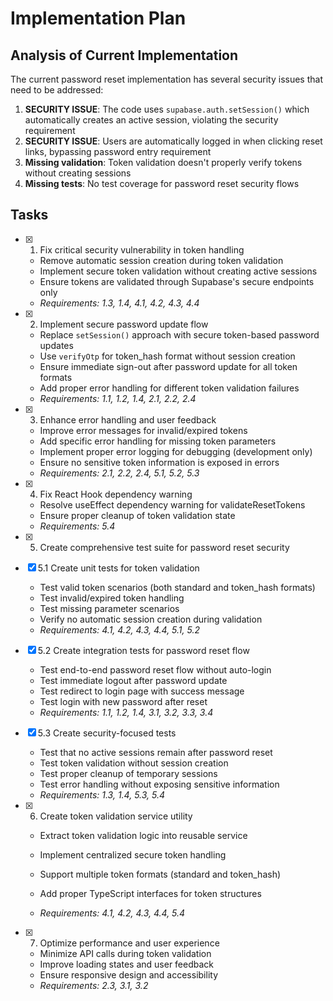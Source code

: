 # Implementation Plan

## Analysis of Current Implementation

The current password reset implementation has several security issues that need to be addressed:

1. **SECURITY ISSUE**: The code uses `supabase.auth.setSession()` which automatically creates an active session, violating the security requirement
2. **SECURITY ISSUE**: Users are automatically logged in when clicking reset links, bypassing password entry requirement
3. **Missing validation**: Token validation doesn't properly verify tokens without creating sessions
4. **Missing tests**: No test coverage for password reset security flows

## Tasks

- [x] 1. Fix critical security vulnerability in token handling

  - Remove automatic session creation during token validation
  - Implement secure token validation without creating active sessions
  - Ensure tokens are validated through Supabase's secure endpoints only
  - _Requirements: 1.3, 1.4, 4.1, 4.2, 4.3, 4.4_

- [x] 2. Implement secure password update flow

  - Replace `setSession()` approach with secure token-based password updates
  - Use `verifyOtp` for token_hash format without session creation
  - Ensure immediate sign-out after password update for all token formats
  - Add proper error handling for different token validation failures
  - _Requirements: 1.1, 1.2, 1.4, 2.1, 2.2, 2.4_

- [x] 3. Enhance error handling and user feedback

  - Improve error messages for invalid/expired tokens
  - Add specific error handling for missing token parameters
  - Implement proper error logging for debugging (development only)
  - Ensure no sensitive token information is exposed in errors
  - _Requirements: 2.1, 2.2, 2.4, 5.1, 5.2, 5.3_

- [x] 4. Fix React Hook dependency warning

  - Resolve useEffect dependency warning for validateResetTokens
  - Ensure proper cleanup of token validation state
  - _Requirements: 5.4_

- [x] 5. Create comprehensive test suite for password reset security

- [x] 5.1 Create unit tests for token validation

  - Test valid token scenarios (both standard and token_hash formats)
  - Test invalid/expired token handling
  - Test missing parameter scenarios
  - Verify no automatic session creation during validation
  - _Requirements: 4.1, 4.2, 4.3, 4.4, 5.1, 5.2_

- [x] 5.2 Create integration tests for password reset flow

  - Test end-to-end password reset flow without auto-login
  - Test immediate logout after password update
  - Test redirect to login page with success message
  - Test login with new password after reset
  - _Requirements: 1.1, 1.2, 1.4, 3.1, 3.2, 3.3, 3.4_

- [x] 5.3 Create security-focused tests

  - Test that no active sessions remain after password reset
  - Test token validation without session creation
  - Test proper cleanup of temporary sessions
  - Test error handling without exposing sensitive information
  - _Requirements: 1.3, 1.4, 5.3, 5.4_

- [x] 6. Create token validation service utility

  - Extract token validation logic into reusable service

  - Implement centralized secure token handling
  - Support multiple token formats (standard and token_hash)
  - Add proper TypeScript interfaces for token structures
  - _Requirements: 4.1, 4.2, 4.3, 4.4, 5.4_

- [x] 7. Optimize performance and user experience

  - Minimize API calls during token validation
  - Improve loading states and user feedback
  - Ensure responsive design and accessibility
  - _Requirements: 2.3, 3.1, 3.2_
